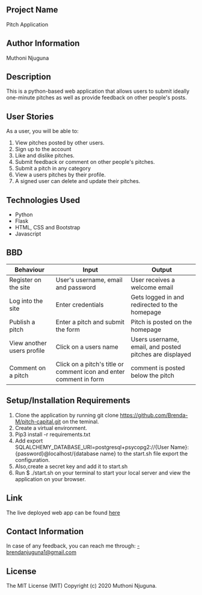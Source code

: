 ## Project Name

Pitch Application

## Author Information

Muthoni Njuguna

## Description

This is a python-based web application that allows users to submit ideally one-minute pitches as well as provide feedback on other people's posts. 


## User Stories

As a user, you will be able to:

  1. View pitches posted by other users.
  2. Sign up to the account
  3. Like and dislike pitches. 
  4. Submit feedback or comment on other people's pitches.
  5. Submit a pitch in any category
  6. View a users pitches by their profile.
  7. A signed user can delete and update their pitches.


## Technologies Used

<ul>
<li>Python</li>
<li>Flask</li>
<li>HTML, CSS and Bootstrap</li>
<li>Javascript</li>
</ul>

## BBD

| Behaviour	|Input | Output|
|---------------------------|---------------------|--------------------------|
|Register on the site|	User's username, email and password|User receives a welcome email|
|Log into the site	| Enter credentials	| Gets logged in and redirected to the homepage|
|Publish a pitch	| Enter a pitch and submit the form | Pitch is posted on the homepage |
| View another users profile | Click on a users name | Users username, email, and posted pitches are displayed |
| Comment on a pitch | Click on a pitch's title or comment icon and enter comment in form| comment is posted below the pitch|

## Setup/Installation Requirements

1. Clone the application by running git clone https://github.com/Brenda-M/pitch-capital.git on the teminal.
2. Create a virtual environment.
3. Pip3 install -r requirements.txt 
4. Add export SQLALCHEMY_DATABASE_URI=postgresql+psycopg2://{User Name}:{password}@localhost/{database name} to the start.sh file export the configuration.
5. Also,create a secret key and add it to start.sh
6. Run $ ./start.sh on your terminal to start your local server and view the application on your browser.

## Link

The live deployed web app can be found <a href="https://pitch-capital.herokuapp.com/">here</a>

## Contact Information

In case of any feedback, you can reach me through: -brendanjuguna1@gmail.com

## License

The MIT License (MIT) Copyright (c) 2020 Muthoni Njuguna.


